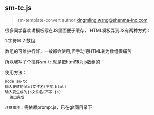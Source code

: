 sm-tc.js
-----------------------------------------

>sm-template-convert author:xingmling.wang@shenma-inc.com


很多同学喜欢讲模板写在JS里面便于缓存，
HTML模板弄到JS有两种方式：

 1.字符串
 2.数组


数组的可维护行好，一般都会使用,但手动吧HTML转为数组很痛苦

所以我写了个插件sm-tc,就是把html转为js数组的

 使用方法：
```shell
node sm-tc
输入要转的html文件名(不写.html)
输入要生成的js文件名(不写.js)
  输出完成
```
`注意事项`：需依赖prompt.js，已在git同目录下